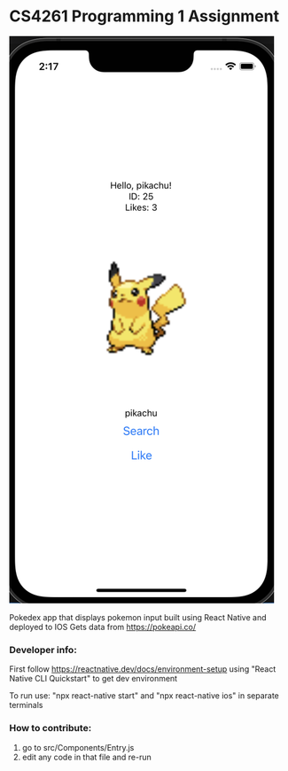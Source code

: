 # CS4261 Programming 1 Assignment

![App](assets/app.png)

Pokedex app that displays pokemon input built using React Native and deployed to IOS
Gets data from https://pokeapi.co/

### Developer info:

First follow https://reactnative.dev/docs/environment-setup using "React Native CLI Quickstart" to get dev environment

To run use:
"npx react-native start"
and
"npx react-native ios"
in separate terminals


### How to contribute:

1. go to src/Components/Entry.js
2. edit any code in that file and re-run
